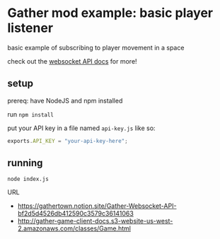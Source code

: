 # Gather mod example: basic player listener

basic example of subscribing to player movement in a space

check out the [websocket API docs](https://gathertown.notion.site/Gather-Websocket-API-bf2d5d4526db412590c3579c36141063) for more!

## setup

prereq: have NodeJS and npm installed

run `npm install`

put your API key in a file named `api-key.js` like so:

```js
exports.API_KEY = "your-api-key-here";
```

## running

`node index.js`

URL
- https://gathertown.notion.site/Gather-Websocket-API-bf2d5d4526db412590c3579c36141063
- http://gather-game-client-docs.s3-website-us-west-2.amazonaws.com/classes/Game.html
